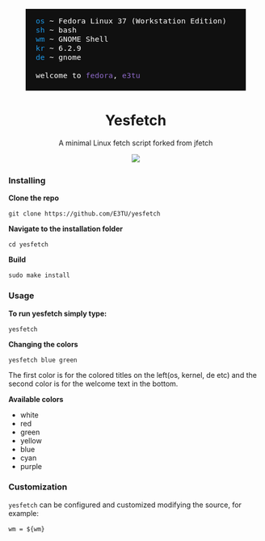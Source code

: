 <p align="center">
    <img src="https://github.com/E3TU/yesfetch/blob/master/screenshots/Screenshot%20from%202023-04-11%2023-55-06.png" />
</p>

<h1 align="center">Yesfetch</h1>
<p align="center">A minimal Linux fetch script forked from jfetch</p>

<p align="center">
<a href="./license"><img src="https://img.shields.io/github/license/Jimmysit0/jfetch?style=for-the-badge&logo=appveyor"></a>
</p>

### Installing

**Clone the repo**
```
git clone https://github.com/E3TU/yesfetch
```
**Navigate to the installation folder**
```
cd yesfetch
```
**Build**
```
sudo make install
```

### Usage
**To run yesfetch simply type:**
```
yesfetch
```
**Changing the colors**
```
yesfetch blue green
```
The first color is for the colored titles on the left(os, kernel, de etc) and the second color is for the welcome text in the bottom.

**Available colors**
- white
- red
- green
- yellow
- blue
- cyan
- purple

### Customization
`yesfetch` can be configured and customized modifying the source, for example:
```
wm = ${wm}
```
